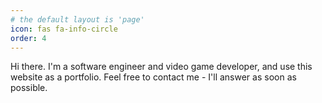 ```yaml
---
# the default layout is 'page'
icon: fas fa-info-circle
order: 4
---
```


Hi there. I'm a software engineer and video game developer, and use this website as a portfolio. Feel free to contact me - I'll answer as soon as possible.
